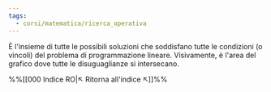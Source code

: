 ```yaml
---
tags:
  - corsi/matematica/ricerca_operativa
---
```

È l'insieme di tutte le possibili soluzioni che soddisfano tutte le condizioni (o vincoli) del problema di programmazione lineare. Visivamente, è l'area del grafico dove tutte le disuguaglianze si intersecano.

%%[[000 Indice RO|↖ Ritorna all'indice ↖]]%%